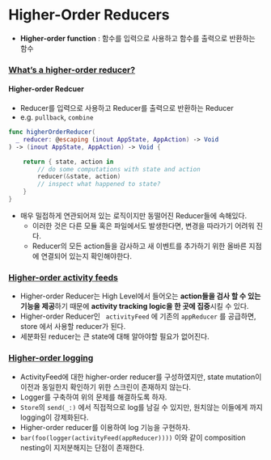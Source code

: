 # Higher-Order Reducers

- **Higher-order function** : 함수를 입력으로 사용하고 함수를 출력으로 반환하는 함수

### [What’s a higher-order reducer?](https://www.pointfree.co/collections/composable-architecture/reducers-and-stores/ep71-composable-state-management-higher-order-reducers#t116)

#### Higher-order Redcuer
- Reducer를 입력으로 사용하고 Reducer를 출력으로 반환하는 Reducer
- e.g. `pullback`, `combine`

```swift
func higherOrderReducer(
  _ reducer: @escaping (inout AppState, AppAction) -> Void
) -> (inout AppState, AppAction) -> Void {

    return { state, action in
        // do some computations with state and action
        reducer(&state, action)
        // inspect what happened to state?
    }
}

```

- 매우 밀접하게 연관되어져 있는 로직이지만 동떨어진 Reducer들에 속해있다.
  - 이러한 것은 다른 모듈 혹은 파일에서도 발생한다면, 변경을 따라가기 어려워 진다.
  - Reducer의 모든 action들을 감사하고 새 이벤트를 추가하기 위한 올바른 지점에 연결되어 있는지 확인해야한다.

### [Higher-order activity feeds](https://www.pointfree.co/collections/composable-architecture/reducers-and-stores/ep71-composable-state-management-higher-order-reducers#t392)

- Higher-order Reducer는 High Level에서 들어오는 **action들을 검사 할 수 있는 기능을 제공**하기 때문에 **activity tracking logic을 한 곳에 집중**시킬 수 있다.
- Higher-order Reducer인 ` activityFeed` 에 기존의 `appReducer` 를 공급하면, store 에서 사용할 reducer가 된다.
- 세분화된 reducer는 큰 state에 대해 알아야할 필요가 없어진다.

### [Higher-order logging](https://www.pointfree.co/collections/composable-architecture/reducers-and-stores/ep71-composable-state-management-higher-order-reducers#t745)

- ActivityFeed에 대한 higher-order reducer를 구성하였지만, state mutation이 이전과 동일한지 확인하기 위한 스크린이 존재하지 않는다.
- Logger를 구축하여 위의 문제를 해결하도록 하자.
- `Store`의 `send(_:)` 에서 직접적으로 log를 남길 수 있지만, 원치않는 이들에게 까지 logging이 강제화된다.
- Higher-order reducer를 이용하여 log 기능을 구현하자.
- `bar(foo(logger(activityFeed(appReducer))))` 이와 같이 composition nesting이 지저분해지는 단점이 존재한다.
